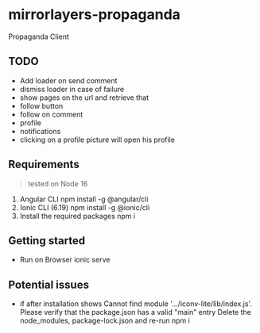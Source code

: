# mirrorlayers-propaganda
Propaganda Client

## TODO
- Add loader on send comment
- dismiss loader in case of failure
- show pages on the url and retrieve that
- follow button
- follow on comment
- profile
- notifications
- clicking on a profile picture will open his profile

## Requirements

> tested on Node 16

1. Angular CLI
    npm install -g @angular/cli
2. Ionic CLI (6.19)
    npm install -g @ionic/cli
3. Install the required packages
    npm i

## Getting started

- Run on Browser
    ionic serve

## Potential issues
- if after installation shows
    Cannot find module '.../iconv-lite/lib/index.js'. Please verify that the package.json has a valid "main" entry
    Delete the node_modules, package-lock.json and re-run npm i